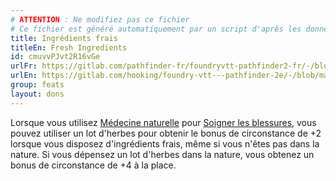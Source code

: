 ```yaml
---
# ATTENTION : Ne modifiez pas ce fichier
# Ce fichier est généré automatiquement par un script d'après les données du module Foundry VTT officiel et de sa traduction
title: Ingrédients frais
titleEn: Fresh Ingredients
id: cmuvvPJvt2R16vGe
urlFr: https://gitlab.com/pathfinder-fr/foundryvtt-pathfinder2-fr/-/blob/master/data/feats/cmuvvPJvt2R16vGe.htm
urlEn: https://gitlab.com/hooking/foundry-vtt---pathfinder-2e/-/blob/master/packs/data/feats.db/fresh-ingredients.json
group: feats
layout: dons
---
```

Lorsque vous utilisez [Médecine naturelle](médecine-naturelle.md) pour [Soigner les blessures](../actions/soigner-les-blessures.md), vous pouvez utiliser un lot d'herbes pour obtenir le bonus de circonstance de +2 lorsque vous disposez d'ingrédients frais, même si vous n'êtes pas dans la nature. Si vous dépensez un lot d'herbes dans la nature, vous obtenez un bonus de circonstance de +4 à la place.


